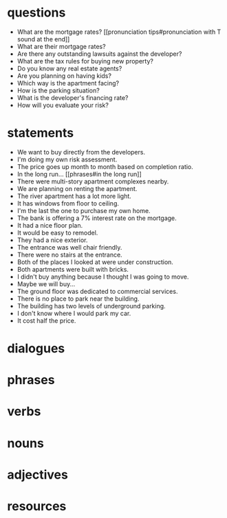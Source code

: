 # questions
- What are the mortgage rates? [[pronunciation tips#pronunciation with T sound at the end]]
- What are their mortgage rates?
- Are there any outstanding lawsuits against the developer?
- What are the tax rules for buying new property?
- Do you know any real estate agents?
- Are you planning on having kids?
- Which way is the apartment facing?
- How is the parking situation?
- What is the developer's financing rate?
- How will you evaluate your risk?

# statements
- We want to buy directly from the developers.
- I'm doing my own risk assessment.
- The price goes up month to month based on completion ratio.
- In the long run... [[phrases#in the long run]]
- There were multi-story apartment complexes nearby.
- We are planning on renting the apartment.
- The river apartment has a lot more light.
- It has windows from floor to ceiling.
- I'm the last the one to purchase my own home.
- The bank is offering a 7% interest rate on the mortgage.
- It had a nice floor plan.
- It would be easy to remodel.
- They had a nice exterior.
- The entrance was well chair friendly.
- There were no stairs at the entrance.
- Both of the places I looked at were under construction.
- Both apartments were built with bricks.
- I didn't buy anything because I thought I was going to move.
- Maybe we will buy... 
- The ground floor was dedicated to commercial services.
- There is no place to park near the building.
- The building has two levels of underground parking.
- I don't know where I would park my car.
- It cost half the price.


# dialogues

# phrases

# verbs

# nouns

# adjectives

# resources
